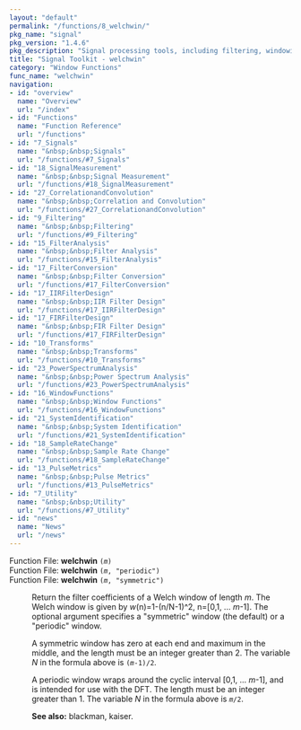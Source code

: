 ```yaml
---
layout: "default"
permalink: "/functions/8_welchwin/"
pkg_name: "signal"
pkg_version: "1.4.6"
pkg_description: "Signal processing tools, including filtering, windowing and display functions."
title: "Signal Toolkit - welchwin"
category: "Window Functions"
func_name: "welchwin"
navigation:
- id: "overview"
  name: "Overview"
  url: "/index"
- id: "Functions"
  name: "Function Reference"
  url: "/functions"
- id: "7_Signals"
  name: "&nbsp;&nbsp;Signals"
  url: "/functions/#7_Signals"
- id: "18_SignalMeasurement"
  name: "&nbsp;&nbsp;Signal Measurement"
  url: "/functions/#18_SignalMeasurement"
- id: "27_CorrelationandConvolution"
  name: "&nbsp;&nbsp;Correlation and Convolution"
  url: "/functions/#27_CorrelationandConvolution"
- id: "9_Filtering"
  name: "&nbsp;&nbsp;Filtering"
  url: "/functions/#9_Filtering"
- id: "15_FilterAnalysis"
  name: "&nbsp;&nbsp;Filter Analysis"
  url: "/functions/#15_FilterAnalysis"
- id: "17_FilterConversion"
  name: "&nbsp;&nbsp;Filter Conversion"
  url: "/functions/#17_FilterConversion"
- id: "17_IIRFilterDesign"
  name: "&nbsp;&nbsp;IIR Filter Design"
  url: "/functions/#17_IIRFilterDesign"
- id: "17_FIRFilterDesign"
  name: "&nbsp;&nbsp;FIR Filter Design"
  url: "/functions/#17_FIRFilterDesign"
- id: "10_Transforms"
  name: "&nbsp;&nbsp;Transforms"
  url: "/functions/#10_Transforms"
- id: "23_PowerSpectrumAnalysis"
  name: "&nbsp;&nbsp;Power Spectrum Analysis"
  url: "/functions/#23_PowerSpectrumAnalysis"
- id: "16_WindowFunctions"
  name: "&nbsp;&nbsp;Window Functions"
  url: "/functions/#16_WindowFunctions"
- id: "21_SystemIdentification"
  name: "&nbsp;&nbsp;System Identification"
  url: "/functions/#21_SystemIdentification"
- id: "18_SampleRateChange"
  name: "&nbsp;&nbsp;Sample Rate Change"
  url: "/functions/#18_SampleRateChange"
- id: "13_PulseMetrics"
  name: "&nbsp;&nbsp;Pulse Metrics"
  url: "/functions/#13_PulseMetrics"
- id: "7_Utility"
  name: "&nbsp;&nbsp;Utility"
  url: "/functions/#7_Utility"
- id: "news"
  name: "News"
  url: "/news"
---
```

<dl class="first-deftypefn">
<dt class="deftypefn" id="index-welchwin"><span class="category-def">Function File: </span><span><strong class="def-name">welchwin</strong> <code class="def-code-arguments">(<var class="var">m</var>)</code><a class="copiable-link" href="#index-welchwin"></a></span></dt>
<dt class="deftypefnx def-cmd-deftypefn" id="index-welchwin-1"><span class="category-def">Function File: </span><span><strong class="def-name">welchwin</strong> <code class="def-code-arguments">(<var class="var">m</var>, &quot;periodic&quot;)</code><a class="copiable-link" href="#index-welchwin-1"></a></span></dt>
<dt class="deftypefnx def-cmd-deftypefn" id="index-welchwin-2"><span class="category-def">Function File: </span><span><strong class="def-name">welchwin</strong> <code class="def-code-arguments">(<var class="var">m</var>, &quot;symmetric&quot;)</code><a class="copiable-link" href="#index-welchwin-2"></a></span></dt>
<dd><p>Return the filter coefficients of a Welch window of length <var class="var">m</var>.  The
 Welch window is given by
 <var class="var">w</var>(n)=1-(n/N-1)^2,   n=[0,1, ... <var class="var">m</var>-1].
 The optional argument specifies a &quot;symmetric&quot; window (the default) or a
 &quot;periodic&quot; window.
</p>
<p>A symmetric window has zero at each end and maximum in the middle, and the
 length must be an integer greater than 2.  The variable <var class="var">N</var> in the
 formula above is <code class="code">(<var class="var">m</var>-1)/2</code>.
</p>
<p>A periodic window wraps around the cyclic interval [0,1, ... <var class="var">m</var>-1],
 and is intended for use with the DFT.  The length must be an integer
 greater than 1.  The variable <var class="var">N</var> in the formula above is
 <code class="code"><var class="var">m</var>/2</code>.
</p>

<p><strong class="strong">See also:</strong> blackman, kaiser.
 </p></dd></dl>